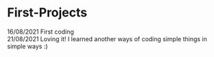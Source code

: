 # First-Projects
16/08/2021 First coding <br>
21/08/2021 Loving it! I learned another ways of coding simple things in simple ways :)<br>
